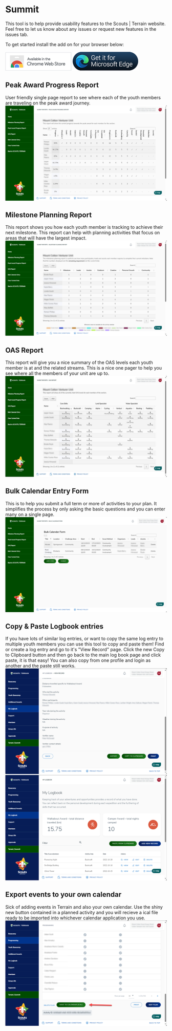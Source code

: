 # Summit

This tool is to help provide usability features to the Scouts | Terrain website. Feel free to let us know about any issues or request new features in the issues tab.

To get started install the add on for your browser below:

[![Chome Logo](/browser-extension/images/chrome.png)](https://chromewebstore.google.com/detail/terrain-summit/fkpdafjknodpembpmogbcblabonpmhoo?hl=en&pli=1) [![Edge Logo](/browser-extension/images/edge.png)](https://microsoftedge.microsoft.com/addons/detail/terrain-summit/eoemenakogcfmmhkoiejhefmdijgpgnb)

## Peak Award Progress Report

User friendly single page report to see where each of the youth members are traveling on the peak award journey.
![Peak Award](/browser-extension/images/peakaward.jpg)

## Milestone Planning Report

This report shows you how each youth member is tracking to achieve their next milestone. This report can help with planning activities that focus on areas that will have the largest impact.
![Milestone Report](/browser-extension/images/milestones.jpg)

## OAS Report

This report will give you a nice summary of the OAS levels each youth member is at and the related streams. This is a nice one pager to help you see where all the members of your unit are up to.
![OAS Report](/browser-extension/images/oas-report.jpg)

## Bulk Calendar Entry Form

This is to help you submit a full term or more of activities to your plan. It simplifies the process by only asking the basic questions and you can enter many on a single page.
![Bulk Calendar Tool](/browser-extension/images/bulk-calendar.jpg)

## Copy & Paste Logbook entries

If you have lots of similar log entries, or want to copy the same log entry to multiple youth members you can use this tool to copy and paste them! Find or create a log entry and go to it's "View Record" page. Click the new Copy to Clipboard button and then go back to the main log book page and click paste, it is that easy! You can also copy from one profile and login as another and the paste still works.
![Logbooks](/browser-extension/images/copy-clipboard.jpg)![Logbooks](/browser-extension/images/paste-clipboard.jpg)

## Export events to your own calendar

Sick of adding events in Terrain and also your own calendar. Use the shiny new button contained in a planned activity and you will recieve a ical file ready to be imported into whichever calendar application you use.
![Export Events](/browser-extension/images/export-cal.jpg)
